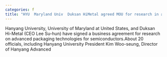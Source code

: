 ```yaml
---
categories: f
title: "HYU  Maryland Univ  Duksan HiMetal agreed MOU for research in advanced semiconductor packaging"
---
```

Hanyang University, University of Maryland at United States, and Duksan Hi-Metal (CEO Lee Su-hun) have signed a business agreement for research on advanced packaging technologies for semiconductors.About 20 officials, including Hanyang University President Kim Woo-seung, Director of Hanyang Advanced